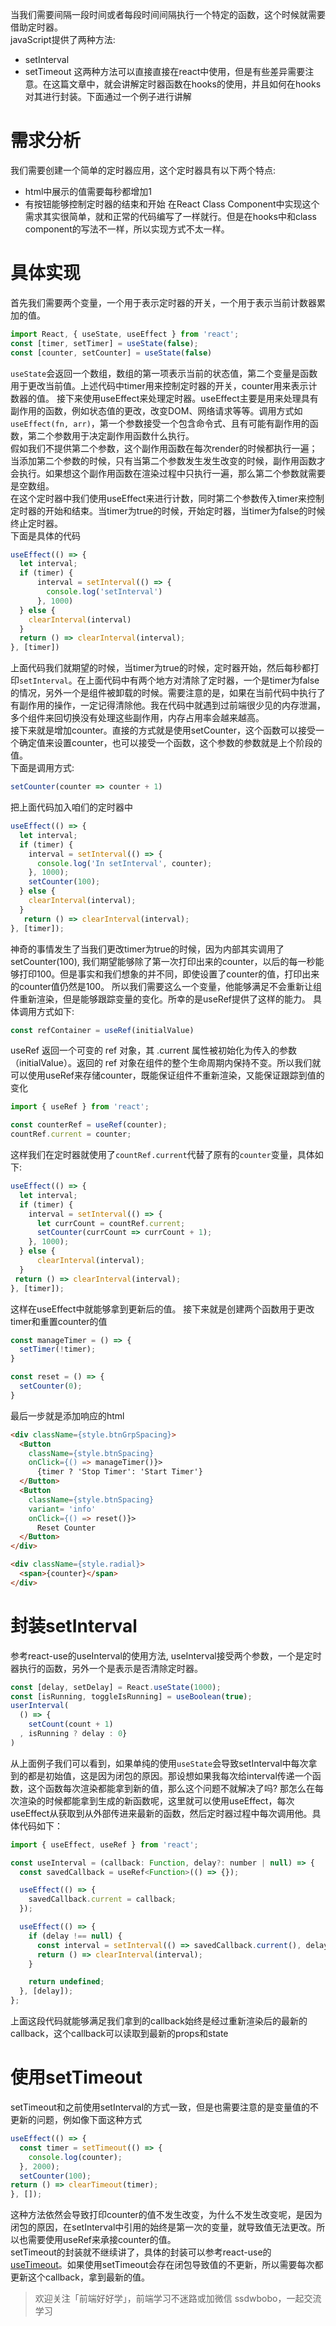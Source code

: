 当我们需要间隔一段时间或者每段时间间隔执行一个特定的函数，这个时候就需要借助定时器。  
javaScript提供了两种方法:
- setInterval
- setTimeout
这两种方法可以直接直接在react中使用，但是有些差异需要注意。在这篇文章中，就会讲解定时器函数在hooks的使用，并且如何在hooks对其进行封装。下面通过一个例子进行讲解
# 需求分析
我们需要创建一个简单的定时器应用，这个定时器具有以下两个特点:
- html中展示的值需要每秒都增加1
- 有按钮能够控制定时器的结束和开始
在React Class Component中实现这个需求其实很简单，就和正常的代码编写了一样就行。但是在hooks中和class component的写法不一样，所以实现方式不太一样。
# 具体实现
首先我们需要两个变量，一个用于表示定时器的开关，一个用于表示当前计数器累加的值。
```js
import React, { useState, useEffect } from 'react';
const [timer, setTimer] = useState(false);
const [counter, setCounter] = useState(false)
```
`useState`会返回一个数组，数组的第一项表示当前的状态值，第二个变量是函数用于更改当前值。上述代码中timer用来控制定时器的开关，counter用来表示计数器的值。
接下来使用useEffect来处理定时器。useEffect主要是用来处理具有副作用的函数，例如状态值的更改，改变DOM、网络请求等等。调用方式如`useEffect(fn, arr)`，第一个参数接受一个包含命令式、且有可能有副作用的函数，第二个参数用于决定副作用函数什么执行。  
假如我们不提供第二个参数，这个副作用函数在每次render的时候都执行一遍；当添加第二个参数的时候，只有当第二个参数发生发生改变的时候，副作用函数才会执行。如果想这个副作用函数在渲染过程中只执行一遍，那么第二个参数就需要是空数组。  
在这个定时器中我们使用useEffect来进行计数，同时第二个参数传入timer来控制定时器的开始和结束。当timer为true的时候，开始定时器，当timer为false的时候终止定时器。  
下面是具体的代码
```js
useEffect(() => {
  let interval;
  if (timer) {
      interval = setInterval(() => {
        console.log('setInterval')
      }, 1000)
  } else {
    clearInterval(interval)
  }
  return () => clearInterval(interval);
}, [timer])
```
上面代码我们就期望的时候，当timer为true的时候，定时器开始，然后每秒都打印`setInterval`。在上面代码中有两个地方对清除了定时器，一个是timer为false的情况，另外一个是组件被卸载的时候。需要注意的是，如果在当前代码中执行了有副作用的操作，一定记得清除他。我在代码中就遇到过前端很少见的内存泄漏，多个组件来回切换没有处理这些副作用，内存占用率会越来越高。  
接下来就是增加counter。直接的方式就是使用setCounter，这个函数可以接受一个确定值来设置counter，也可以接受一个函数，这个参数的参数就是上个阶段的值。  
下面是调用方式:
```js
setCounter(counter => counter + 1)
```
把上面代码加入咱们的定时器中
```js
useEffect(() => {
  let interval;
  if (timer) {
    interval = setInterval(() => {
      console.log('In setInterval', counter);
    }, 1000);
    setCounter(100);
  } else {
    clearInterval(interval);
  }
   return () => clearInterval(interval);
}, [timer]);
```
神奇的事情发生了当我们更改timer为true的时候，因为内部其实调用了setCounter(100), 我们期望能够除了第一次打印出来的counter，以后的每一秒能够打印100。但是事实和我们想象的并不同，即使设置了counter的值，打印出来的counter值仍然是100。 所以我们需要这么一个变量，他能够满足不会重新让组件重新渲染，但是能够跟踪变量的变化。所幸的是useRef提供了这样的能力。
具体调用方式如下:
```js
const refContainer = useRef(initialValue)
```
useRef 返回一个可变的 ref 对象，其 .current 属性被初始化为传入的参数（initialValue）。返回的 ref 对象在组件的整个生命周期内保持不变。所以我们就可以使用useRef来存储counter，既能保证组件不重新渲染，又能保证跟踪到值的变化
```js
import { useRef } from 'react';

const counterRef = useRef(counter);
countRef.current = counter;
```
这样我们在定时器就使用了`countRef.current`代替了原有的`counter`变量，具体如下:
```js
useEffect(() => {
  let interval;
  if (timer) {
    interval = setInterval(() => {
      let currCount = countRef.current;
      setCounter(currCount => currCount + 1);
    }, 1000);
  } else {
      clearInterval(interval);
  }
 return () => clearInterval(interval);
}, [timer]);
```
这样在useEffect中就能够拿到更新后的值。
接下来就是创建两个函数用于更改timer和重置counter的值
```js
const manageTimer = () => {
  setTimer(!timer);
}

const reset = () => {
  setCounter(0);
}
```
最后一步就是添加响应的html
```html
<div className={style.btnGrpSpacing}>
  <Button
    className={style.btnSpacing} 
    onClick={() => manageTimer()}>
      {timer ? 'Stop Timer': 'Start Timer'}
  </Button>
  <Button 
    className={style.btnSpacing} 
    variant= 'info'
    onClick={() => reset()}>
      Reset Counter
  </Button>
</div>

<div className={style.radial}>
  <span>{counter}</span>
</div>
```
# 封装setInterval
参考react-use的useInterval的使用方法, useInterval接受两个参数，一个是定时器执行的函数，另外一个是表示是否清除定时器。
```js
const [delay, setDelay] = React.useState(1000);
const [isRunning, toggleIsRunning] = useBoolean(true);
userInterval(
  () => {
    setCount(count + 1)
  , isRunning ? delay : 0}
)
```
从上面例子我们可以看到，如果单纯的使用`useState`会导致setInterval中每次拿到的都是初始值，这是因为闭包的原因。那设想如果我每次给interval传递一个函数，这个函数每次渲染都能拿到新的值，那么这个问题不就解决了吗?
那怎么在每次渲染的时候都能拿到生成的新函数呢，这里就可以使用useEffect，每次useEffect从获取到从外部传进来最新的函数，然后定时器过程中每次调用他。具体代码如下：
```js
import { useEffect, useRef } from 'react';

const useInterval = (callback: Function, delay?: number | null) => {
  const savedCallback = useRef<Function>(() => {});

  useEffect(() => {
    savedCallback.current = callback;
  });

  useEffect(() => {
    if (delay !== null) {
      const interval = setInterval(() => savedCallback.current(), delay || 0);
      return () => clearInterval(interval);
    }

    return undefined;
  }, [delay]);
};
```
上面这段代码就能够满足我们拿到的callback始终是经过重新渲染后的最新的callback，这个callback可以读取到最新的props和state
# 使用setTimeout
setTimeout和之前使用setInterval的方式一致，但是也需要注意的是变量值的不更新的问题，例如像下面这种方式
```js
useEffect(() => {
  const timer = setTimeout(() => {
    console.log(counter);
  }, 2000);
  setCounter(100);
return () => clearTimeout(timer);
}, []);
```
这种方法依然会导致打印counter的值不发生改变，为什么不发生改变呢，是因为闭包的原因，在setInterval中引用的始终是第一次的变量，就导致值无法更改。所以也需要使用useRef来承接counter的值。  
setTimeout的封装就不继续讲了，具体的封装可以参考react-use的[useTimeout](https://github.com/streamich/react-use/blob/master/src/useTimeoutFn.ts)。如果使用setTimeout会存在闭包导致值的不更新，所以需要每次都更新这个callback，拿到最新的值。

> 欢迎关注「前端好好学」，前端学习不迷路或加微信 ssdwbobo，一起交流学习
